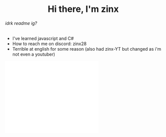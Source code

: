 <h1 align="center">Hi there, I'm zinx</h1>

###### idrk readme ig?

- I've learned javascript and C#
- How to reach me on discord: zinx28
- Terrible at english for some reason (also had zinx-YT but changed as i'm not even a youtuber)

<img src="/github-metrics.svg" alt="Metrics" width="60%">
